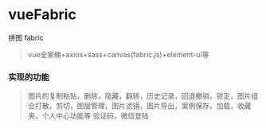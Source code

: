 # vueFabric
拼图 fabric
> vue全家桶+axios+sass+canvas(fabric.js)+element-ui等
### 实现的功能
>  图片的复制粘贴，删除，隐藏，翻转，历史记录，回退撤销，锁定，图片组合打散，剪切，图层管理，图片滤镜，图片导出，案例保存，加载，收藏夹，个人中心功能等
验证码，微信登陆
